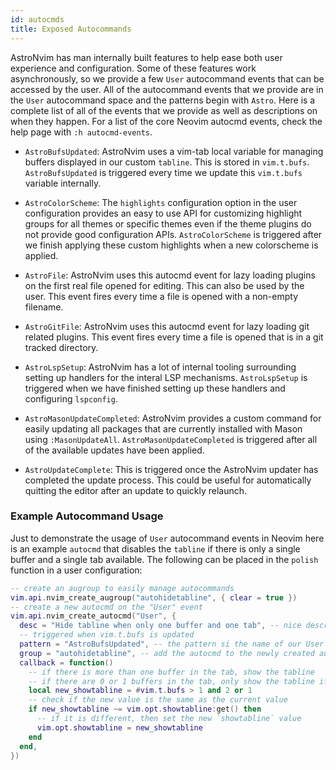 ```yaml
---
id: autocmds
title: Exposed Autocommands
---
```


AstroNvim has man internally built features to help ease both user experience
and configuration. Some of these features work asynchronously, so we provide a
few `User` autocommand events that can be accessed by the user. All of the
autocommand events that we provide are in the `User` autocommand space and the
patterns begin with `Astro`. Here is a complete list of all of the events that
we provide as well as descriptions on when they happen. For a list of the core
Neovim autocmd events, check the help page with `:h autocmd-events`.

- `AstroBufsUpdated`: AstroNvim uses a vim-tab local variable for managing
  buffers displayed in our custom `tabline`. This is stored in `vim.t.bufs`.
  `AstroBufsUpdated` is triggered every time we update this `vim.t.bufs`
  variable internally.

- `AstroColorScheme`: The `highlights` configuration option in the user
  configuration provides an easy to use API for customizing highlight groups
  for all themes or specific themes even if the theme plugins do not provide
  good configuration APIs. `AstroColorScheme` is triggered after we finish
  applying these custom highlights when a new colorscheme is applied.

- `AstroFile`: AstroNvim uses this autocmd event for lazy loading plugins
  on the first real file opened for editing. This can also be used by the user.
  This event fires every time a file is opened with a non-empty filename.

- `AstroGitFile`: AstroNvim uses this autocmd event for lazy loading git related
  plugins. This event fires every time a file is opened that is in a git tracked
  directory.

- `AstroLspSetup`: AstroNvim has a lot of internal tooling surrounding setting
  up handlers for the interal LSP mechanisms. `AstroLspSetup` is triggered when
  we have finished setting up these handlers and configuring `lspconfig`.

- `AstroMasonUpdateCompleted`: AstroNvim provides a custom command for easily
  updating all packages that are currently installed with Mason using
  `:MasonUpdateAll`. `AstroMasonUpdateCompleted` is triggered after all of the
  available updates have been applied.

- `AstroUpdateComplete`: This is triggered once the AstroNvim updater has
  completed the update process. This could be useful for automatically quitting
  the editor after an update to quickly relaunch.

### Example Autocommand Usage

Just to demonstrate the usage of `User` autocommand events in Neovim here is an
example `autocmd` that disables the `tabline` if there is only a single buffer
and a single tab available. The following can be placed in the `polish`
function in a user configuration:

```lua
-- create an augroup to easily manage autocommands
vim.api.nvim_create_augroup("autohidetabline", { clear = true })
-- create a new autocmd on the "User" event
vim.api.nvim_create_autocmd("User", {
  desc = "Hide tabline when only one buffer and one tab", -- nice description
  -- triggered when vim.t.bufs is updated
  pattern = "AstroBufsUpdated", -- the pattern si the name of our User autocommand events
  group = "autohidetabline", -- add the autocmd to the newly created augroup
  callback = function()
    -- if there is more than one buffer in the tab, show the tabline
    -- if there are 0 or 1 buffers in the tab, only show the tabline if there is more than one vim tab
    local new_showtabline = #vim.t.bufs > 1 and 2 or 1
    -- check if the new value is the same as the current value
    if new_showtabline ~= vim.opt.showtabline:get() then
      -- if it is different, then set the new `showtabline` value
      vim.opt.showtabline = new_showtabline
    end
  end,
})
```
